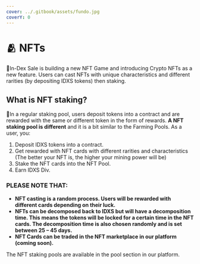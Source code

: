```yaml
---
cover: ../.gitbook/assets/fundo.jpg
coverY: 0
---
```


# 🫂 NFTs

:clap:In-Dex Sale is building a new NFT Game and introducing Crypto NFTs as a new feature. Users can cast NFTs with unique characteristics and different rarities (by depositing IDXS tokens) then staking.

## **What is NFT staking?** <a href="#what-is-nft-staking" id="what-is-nft-staking"></a>

:clap:In a regular staking pool, users deposit tokens into a contract and are rewarded with the same or different token in the form of rewards. **A NFT staking pool is different** and it is a bit similar to the Farming Pools. As a user, you:

1. Deposit IDXS tokens into a contract.
2. Get rewarded with NFT cards with different rarities and characteristics (The better your NFT is, the higher your mining power will be)
3. Stake the NFT cards into the NFT Pool.
4. Earn IDXS Div.

### **PLEASE NOTE THAT:**

* **NFT casting is a random process. Users will be rewarded with different cards depending on their luck.**
* **NFTs can be decomposed back to IDXS but will have a decomposition time. This means the tokens will be locked for a certain time in the NFT cards. The decomposition time is also chosen randomly and is set between 25 – 45 days.**
* **NFT Cards can be traded in the NFT marketplace in our platform (coming soon).**

The NFT staking pools are available in the pool section in our platform.
